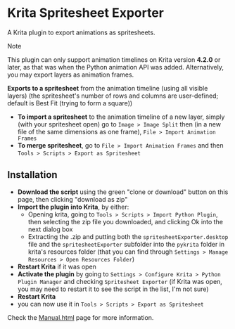 # Krita Spritesheet Exporter

A Krita plugin to export animations as spritesheets.

> [!NOTE]
> This plugin can only support animation timelines on Krita version **4.2.0** or later,
> as that was when the Python animation API was added. Alternatively, you may export
> layers as animation frames.

**Exports to a spritesheet** from the animation timeline (using all visible layers) (the spritesheet's
number of rows and columns are user-defined; default is Best Fit (trying to form a square))

- **To import a spritesheet** to the animation timeline of a new layer, simply (with your spritesheet
  open) go to `Image > Image Split` then (in a new file of the same dimensions as one frame), `File > Import Animation Frames`
- **To merge spritesheet**, go to `File > Import Animation Frames` and then `Tools > Scripts > Export as
Spritesheet`

## Installation

- **Download the script** using the green "clone or download" button on this page, then clicking
  "download as zip"
- **Import the plugin into Krita**, by either:
  - Opening krita, going to `Tools > Scripts > Import Python Plugin`, then selecting the zip file you
    downloaded, and clicking Ok into the next dialog box
  - Extracting the .zip and putting both the `spritesheetExporter.desktop` file and the `spritesheetExporter`
    subfolder into the `pykrita` folder in krita's resources folder (that you can find through `Settings >
Manage Resources > Open Resources Folder`)
- **Restart Krita** if it was open
- **Activate the plugin** by going to `Settings > Configure Krita > Python Plugin Manager` and checking
  `Spritesheet Exporter` (if Krita was open, you may need to restart it to see the script in the list, I'm
  not sure)
- **Restart Krita**
- you can now use it in `Tools > Scripts > Export as Spritesheet`

Check the [Manual.html](./spritesheetExporter/Manual.html) page for more information.
